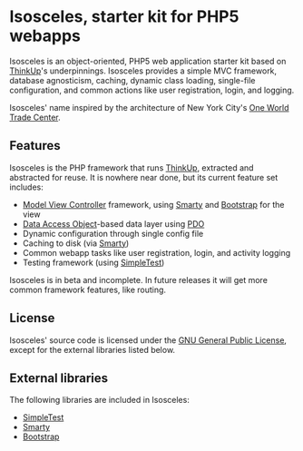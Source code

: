 # Isosceles, starter kit for PHP5 webapps

Isosceles is an object-oriented, PHP5 web application starter kit based on [ThinkUp](http://thinkupapp.com/)'s
underpinnings. Isosceles provides a simple MVC framework, database agnosticism, caching, dynamic class loading,
single-file configuration, and common actions like user registration, login, and logging.

Isosceles' name inspired by the architecture of New York City's 
[One World Trade Center](http://en.wikipedia.org/wiki/One_World_Trade_Center).

## Features

Isosceles is the PHP framework that runs [ThinkUp](http://thinkupapp.com/), extracted and abstracted for reuse. It is
nowhere near done, but its current feature set includes:

* [Model View Controller](http://en.wikipedia.org/wiki/Model_view_controller) framework, using
[Smarty](http://smarty.net) and [Bootstrap](http://twitter.github.com/bootstrap/) for the view
* [Data Access Object](http://en.wikipedia.org/wiki/Data_access_object)-based data layer using
[PDO](http://us.php.net/manual/en/book.pdo.php)
* Dynamic configuration through single config file
* Caching to disk (via [Smarty](http://smarty.net))
* Common webapp tasks like user registration, login, and activity logging
* Testing framework (using [SimpleTest](http://www.simpletest.org/))

Isosceles is in beta and incomplete. In future releases it will get more common framework features, like routing.

## License

Isosceles' source code is licensed under the [GNU General Public License](http://www.gnu.org/licenses/gpl.html), except
for the  external libraries listed below.

## External libraries

The following libraries are included in Isosceles:

* [SimpleTest](http://www.simpletest.org/)
* [Smarty](http://smarty.net)
* [Bootstrap](http://twitter.github.com/bootstrap/)
